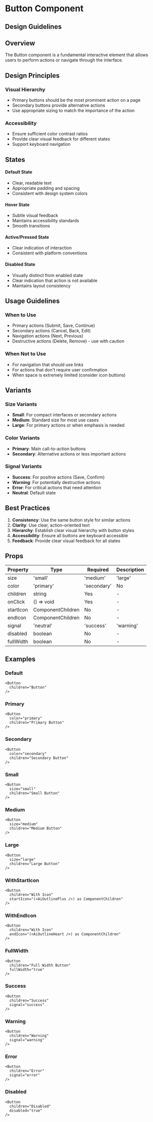 # Button Component

## Design Guidelines

## Overview
The Button component is a fundamental interactive element that allows users to perform actions or navigate through the interface.

## Design Principles

### Visual Hierarchy
- Primary buttons should be the most prominent action on a page
- Secondary buttons provide alternative actions
- Use appropriate sizing to match the importance of the action

### Accessibility
- Ensure sufficient color contrast ratios
- Provide clear visual feedback for different states
- Support keyboard navigation

## States

#### Default State
- Clear, readable text
- Appropriate padding and spacing
- Consistent with design system colors

#### Hover State
- Subtle visual feedback
- Maintains accessibility standards
- Smooth transitions

#### Active/Pressed State
- Clear indication of interaction
- Consistent with platform conventions

#### Disabled State
- Visually distinct from enabled state
- Clear indication that action is not available
- Maintains layout consistency

## Usage Guidelines

### When to Use
- Primary actions (Submit, Save, Continue)
- Secondary actions (Cancel, Back, Edit)
- Navigation actions (Next, Previous)
- Destructive actions (Delete, Remove) - use with caution

### When Not to Use
- For navigation that should use links
- For actions that don't require user confirmation
- When space is extremely limited (consider icon buttons)

## Variants

### Size Variants
- **Small**: For compact interfaces or secondary actions
- **Medium**: Standard size for most use cases
- **Large**: For primary actions or when emphasis is needed

### Color Variants
- **Primary**: Main call-to-action buttons
- **Secondary**: Alternative actions or less important actions

### Signal Variants
- **Success**: For positive actions (Save, Confirm)
- **Warning**: For potentially destructive actions
- **Error**: For critical actions that need attention
- **Neutral**: Default state

## Best Practices

1. **Consistency**: Use the same button style for similar actions
2. **Clarity**: Use clear, action-oriented text
3. **Hierarchy**: Establish clear visual hierarchy with button styles
4. **Accessibility**: Ensure all buttons are keyboard accessible
5. **Feedback**: Provide clear visual feedback for all states

## Props

| Property | Type | Required | Description |
|----------|------|----------|-------------|
| size | 'small' | 'medium' | 'large' | No | - |
| color | 'primary' | 'secondary' | No | - |
| children | string | Yes | - |
| onClick | () => void | Yes | - |
| startIcon | ComponentChildren | No | - |
| endIcon | ComponentChildren | No | - |
| signal | 'neutral' | 'success' | 'warning' | 'error' | No | - |
| disabled | boolean | No | - |
| fullWidth | boolean | No | - |

## Examples

### Default

```tsx
<Button
  children="Button"
/>
```

### Primary

```tsx
<Button
  color="primary"
  children="Primary Button"
/>
```

### Secondary

```tsx
<Button
  color="secondary"
  children="Secondary Button"
/>
```

### Small

```tsx
<Button
  size="small"
  children="Small Button"
/>
```

### Medium

```tsx
<Button
  size="medium"
  children="Medium Button"
/>
```

### Large

```tsx
<Button
  size="large"
  children="Large Button"
/>
```

### WithStartIcon

```tsx
<Button
  children="With Icon"
  startIcon="(<AiOutlinePlus />) as ComponentChildren"
/>
```

### WithEndIcon

```tsx
<Button
  children="With Icon"
  endIcon="(<AiOutlineHeart />) as ComponentChildren"
/>
```

### FullWidth

```tsx
<Button
  children="Full Width Button"
  fullWidth="true"
/>
```

### Success

```tsx
<Button
  children="Success"
  signal="success"
/>
```

### Warning

```tsx
<Button
  children="Warning"
  signal="warning"
/>
```

### Error

```tsx
<Button
  children="Error"
  signal="error"
/>
```

### Disabled

```tsx
<Button
  children="Disabled"
  disabled="true"
/>
```

